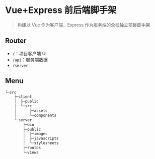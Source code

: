 # Vue+Express 前后端脚手架

> 构建以 Vue 作为客户端，Express 作为服务端的全栈独立项目脚手架

## Router

- `/`：项目客户端 UI
- `/api`：服务端数据
- `/server`

## Menu

```bat
└─src
    ├─client
    │  ├─public
    │  └─src
    │      ├─assets
    │      └─components
    └─server
        ├─bin
        ├─public
        │  ├─images
        │  ├─javascripts
        │  └─stylesheets
        ├─routes
        └─views
```
